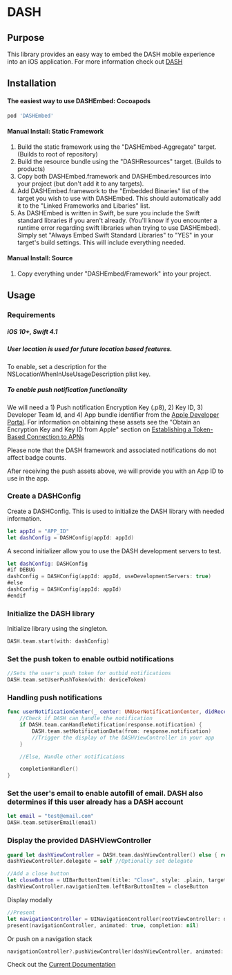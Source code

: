 # DASH

## Purpose

This library provides an easy way to embed the DASH mobile experience into an iOS application. For more information check out [DASH](http://www.dashapp.io)

## Installation

#### The easiest way to use DASHEmbed: Cocoapods

```ruby
pod 'DASHEmbed'
```

#### Manual Install: Static Framework

1. Build the static framework using the "DASHEmbed-Aggregate" target. (Builds to root of repository)
2. Build the resource bundle using the "DASHResources" target. (Builds to products)
3. Copy both DASHEmbed.framework and DASHEmbed.resources into your project (but don't add it to any targets).
4. Add DASHEmbed.framework to the "Embedded Binaries" list of the target you wish to use with DASHEmbed. This should automatically add it to the "Linked Frameworks and Libaries" list.
5. As DASHEmbed is written in Swift, be sure you include the Swift standard libraries if you aren't already. (You'll know if you encounter a runtime error regarding swift libraries when trying to use DASHEmbed). Simply set "Always Embed Swift Standard Libraries" to "YES" in your target's build settings. This will include everything needed.

#### Manual Install: Source

1. Copy everything under "DASHEmbed/Framework" into your project.

## Usage

### Requirements

##### iOS 10+, Swift 4.1

##### User location is used for future location based features.

To enable, set a description for the NSLocationWhenInUseUsageDescription plist key.

##### To enable push notification functionality

We will need a 1) Push notification Encryption Key (.p8), 2) Key ID, 3) Developer Team Id, and 4) App bundle identifier from the [Apple Developer Portal](https://developer.apple.com). For information on obtaining these assets see the "Obtain an Encryption Key and Key ID from Apple" section on [Establishing a Token-Based Connection to APNs](https://developer.apple.com/documentation/usernotifications/setting_up_a_remote_notification_server/establishing_a_token_based_connection_to_apns)

Please note that the DASH framework and associated notifications do not affect badge counts.

After receiving the push assets above, we will provide you with an App ID to use in the app.

### Create a DASHConfig

Create a DASHConfig. This is used to initialize the DASH library with needed information.

```swift
let appId = "APP_ID"
let dashConfig = DASHConfig(appId: appId)
```

A second initializer allow you to use the DASH development servers to test.

```swift
let dashConfig: DASHConfig
#if DEBUG
dashConfig = DASHConfig(appId: appId, useDevelopmentServers: true)
#else
dashConfig = DASHConfig(appId: appId)
#endif
```

### Initialize the DASH library

Initialize library using the singleton.

```swift
DASH.team.start(with: dashConfig)
```

### Set the push token to enable outbid notifications

```swift
//Sets the user's push token for outbid notifications
DASH.team.setUserPushToken(with: deviceToken)
```

### Handling push notifications

```swift
func userNotificationCenter(_ center: UNUserNotificationCenter, didReceive response: UNNotificationResponse, withCompletionHandler completionHandler: @escaping () -> Void) {
    //Check if DASH can handle the notification
    if DASH.team.canHandleNotification(response.notification) {
        DASH.team.setNotificationData(from: response.notification)
        //Trigger the display of the DASHViewController in your app
    }

    //Else, Handle other notifications

    completionHandler()
}
```

### Set the user's email to enable autofill of email. DASH also determines if this user already has a DASH account

```swift
let email = "test@email.com"
DASH.team.setUserEmail(email)
```

### Display the provided DASHViewController

```swift
guard let dashViewController = DASH.team.dashViewController() else { return }
dashViewController.delegate = self //Optionally set delegate

//Add a close button
let closeButton = UIBarButtonItem(title: "Close", style: .plain, target: self, action: #selector(closeDASHModal))
dashViewController.navigationItem.leftBarButtonItem = closeButton
```
Display modally

```swift
//Present
let navigationController = UINavigationController(rootViewController: dashViewController)
present(navigationController, animated: true, completion: nil)
```
Or push on a navigation stack

```swift
navigationController?.pushViewController(dashViewController, animated: true)
```

Check out the [Current Documentation](https://github.com/DashAuction/iOS-DASHEmbed/raw/master/Documentation/DASHAuctions_V1.pdf)
